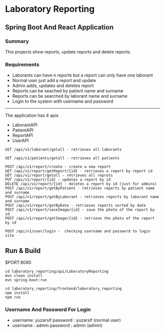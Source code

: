 # Laboratory Reporting

## Spring Boot And React Application

### Summary
This projects show reports, update reports and delete reports.

### Requirements
* Laborants can have n reports but a report can only have one laborant
* Normal user just add a report and update
* Admin adds, updates and deletes report
* Reports can be seached by patient name and surname
* Reports can be searched by laborant name and surname
* Login to the system with username and password

---
The application has 4 apis

* LaborantAPI
* PatientAPI
* ReportAPI
* UserAPI

```
GET /api/v1/laborant/getall - retrieves all laborants

GET /api/v1/patients/getall - retrieves all patients

POST /api/v1/report/create - create a new report
GET /api/v1/report/getReport/{id} - retrieves a report by report id
GET /api/v1/report/getall - retrieves all reprots
PUT /api/v1/report/{id} - updates a report by id
DELETE /api/v1/report/{id} - deletes a report by id (just for admins)
POST /api/v1/report/getByPatient - retrieves reports by patient name and surname
POST /api/v1/report/getByLaborant - retrieves reports by laborant name and surname
POST /api/v1/report/getByDate - retrieves reports sorted by date
POST /api/v1/report/saveImage/{id} - save the photo of the report by id
POST /api/v1/report/getImage/{id} - retrieve the photo of the report by id

POST /api/v1/user/login -  checking username and password to login site
```

## Run & Build
$PORT:8080

```
cd laboratory_reporting/api/LaboratoryReporting
mvn clean install
mvn spring-boot:run

cd laboratory_reporting/frontend/laboratory_reporting
npm install 
npm run
```

### Username And Password For Login

* username: yuzarsif password : yuzarsif (normal user)
* username : admin password : admin (admin)
